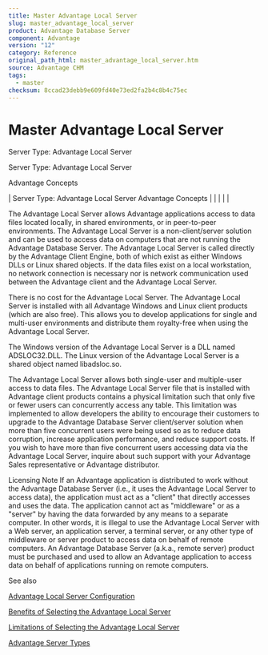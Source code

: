 ```yaml
---
title: Master Advantage Local Server
slug: master_advantage_local_server
product: Advantage Database Server
component: Advantage
version: "12"
category: Reference
original_path_html: master_advantage_local_server.htm
source: Advantage CHM
tags:
  - master
checksum: 8ccad23debb9e609fd40e73ed2fa2b4c8b4c75ec
---
```


# Master Advantage Local Server

Server Type: Advantage Local Server

Server Type: Advantage Local Server

Advantage Concepts

| Server Type: Advantage Local Server  Advantage Concepts |  |  |  |  |

The Advantage Local Server allows Advantage applications access to data files located locally, in shared environments, or in peer-to-peer environments. The Advantage Local Server is a non-client/server solution and can be used to access data on computers that are not running the Advantage Database Server. The Advantage Local Server is called directly by the Advantage Client Engine, both of which exist as either Windows DLLs or Linux shared objects. If the data files exist on a local workstation, no network connection is necessary nor is network communication used between the Advantage client and the Advantage Local Server.

There is no cost for the Advantage Local Server. The Advantage Local Server is installed with all Advantage Windows and Linux client products (which are also free). This allows you to develop applications for single and multi-user environments and distribute them royalty-free when using the Advantage Local Server.

The Windows version of the Advantage Local Server is a DLL named ADSLOC32.DLL. The Linux version of the Advantage Local Server is a shared object named libadsloc.so.

The Advantage Local Server allows both single-user and multiple-user access to data files. The Advantage Local Server file that is installed with Advantage client products contains a physical limitation such that only five or fewer users can concurrently access any table. This limitation was implemented to allow developers the ability to encourage their customers to upgrade to the Advantage Database Server client/server solution when more than five concurrent users were being used so as to reduce data corruption, increase application performance, and reduce support costs. If you wish to have more than five concurrent users accessing data via the Advantage Local Server, inquire about such support with your Advantage Sales representative or Advantage distributor.

Licensing Note If an Advantage application is distributed to work without the Advantage Database Server (i.e., it uses the Advantage Local Server to access data), the application must act as a "client" that directly accesses and uses the data. The application cannot act as "middleware" or as a "server" by having the data forwarded by any means to a separate computer. In other words, it is illegal to use the Advantage Local Server with a Web server, an application server, a terminal server, or any other type of middleware or server product to access data on behalf of remote computers. An Advantage Database Server (a.k.a., remote server) product must be purchased and used to allow an Advantage application to access data on behalf of applications running on remote computers.

See also

[Advantage Local Server Configuration](master_advantage_local_server_configuration.md)

[Benefits of Selecting the Advantage Local Server](master_benefits_of_selecting_the_advantage_local_server.md)

[Limitations of Selecting the Advantage Local Server](master_limitations_of_selecting_the_advantage_local_server.md)

[Advantage Server Types](master_advantage_server_types.md)
